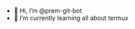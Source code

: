 - 👋 Hi, I’m @prem-git-bot
- 🌱 I’m currently learning all about termux

<!---
prem-git-bot/prem-git-bot is a ✨ special ✨ repository because its `README.md` (this file) appears on your GitHub profile.
You can click the Preview link to take a look at your changes.
--->
